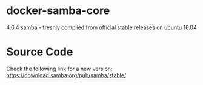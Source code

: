 # docker-samba-core
4.6.4 samba - freshly complied from official stable releases on ubuntu 16.04

# Source Code
Check the following link for a new version: https://download.samba.org/pub/samba/stable/
